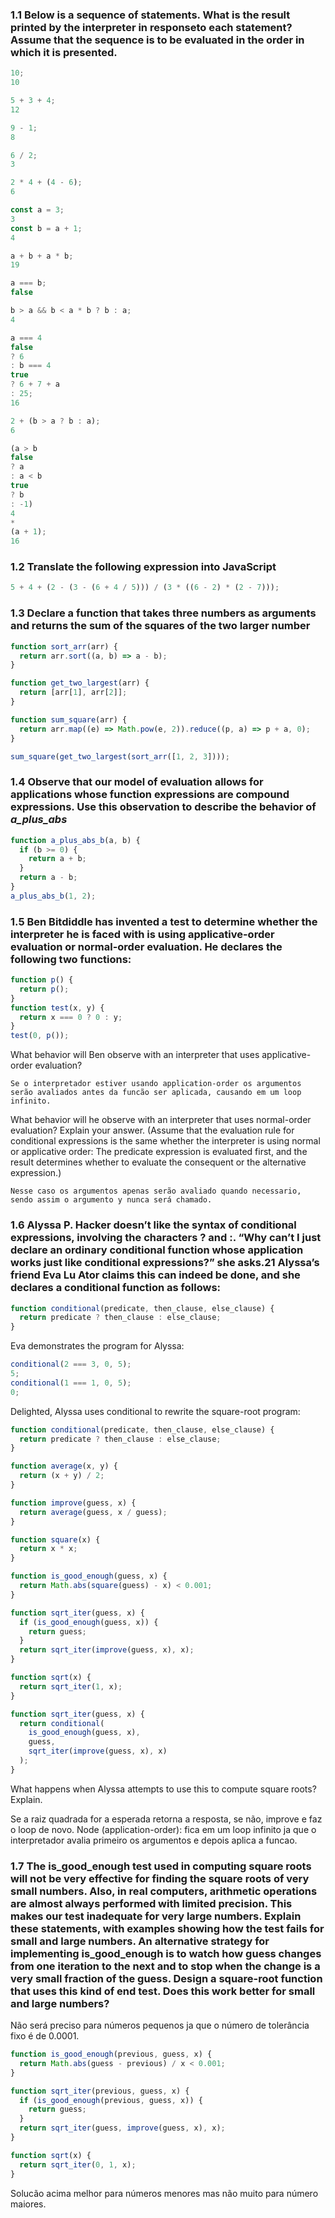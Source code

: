 ### 1.1 Below is a sequence of statements. What is the result printed by the interpreter in responseto each statement? Assume that the sequence is to be evaluated in the order in which it is presented.

```js
10;
10

5 + 3 + 4;
12

9 - 1;
8

6 / 2;
3

2 * 4 + (4 - 6);
6

const a = 3;
3
const b = a + 1;
4

a + b + a * b;
19

a === b;
false

b > a && b < a * b ? b : a;
4

a === 4
false
? 6
: b === 4
true
? 6 + 7 + a
: 25;
16

2 + (b > a ? b : a);
6

(a > b
false
? a
: a < b
true
? b
: -1)
4
*
(a + 1);
16
```

### 1.2 Translate the following expression into JavaScript

```js
5 + 4 + (2 - (3 - (6 + 4 / 5))) / (3 * ((6 - 2) * (2 - 7)));
```

### 1.3 Declare a function that takes three numbers as arguments and returns the sum of the squares of the two larger number

```js
function sort_arr(arr) {
  return arr.sort((a, b) => a - b);
}

function get_two_largest(arr) {
  return [arr[1], arr[2]];
}

function sum_square(arr) {
  return arr.map((e) => Math.pow(e, 2)).reduce((p, a) => p + a, 0);
}

sum_square(get_two_largest(sort_arr([1, 2, 3])));
```

### 1.4 Observe that our model of evaluation allows for applications whose function expressions are compound expressions. Use this observation to describe the behavior of _a_plus_abs_

```js
function a_plus_abs_b(a, b) {
  if (b >= 0) {
    return a + b;
  }
  return a - b;
}
a_plus_abs_b(1, 2);
```

### 1.5 Ben Bitdiddle has invented a test to determine whether the interpreter he is faced with is using applicative-order evaluation or normal-order evaluation. He declares the following two functions:

```js
function p() {
  return p();
}
function test(x, y) {
  return x === 0 ? 0 : y;
}
test(0, p());
```

What behavior will Ben observe with an interpreter that uses applicative-order evaluation?

```
Se o interpretador estiver usando application-order os argumentos serão avaliados antes da funcão ser aplicada, causando em um loop infinito.
```

What behavior will he observe with an interpreter that uses normal-order evaluation? Explain your answer. (Assume that the evaluation rule for conditional expressions is the same whether the interpreter is using normal or applicative order: The predicate expression is evaluated first, and the result determines whether to evaluate the consequent or the alternative expression.)

```
Nesse caso os argumentos apenas serão avaliado quando necessario, sendo assim o argumento y nunca será chamado.
```

### 1.6 Alyssa P. Hacker doesn’t like the syntax of conditional expressions, involving the characters ? and :. “Why can’t I just declare an ordinary conditional function whose application works just like conditional expressions?” she asks.21 Alyssa’s friend Eva Lu Ator claims this can indeed be done, and she declares a conditional function as follows:

```js
function conditional(predicate, then_clause, else_clause) {
  return predicate ? then_clause : else_clause;
}
```

Eva demonstrates the program for Alyssa:

```js
conditional(2 === 3, 0, 5);
5;
conditional(1 === 1, 0, 5);
0;
```

Delighted, Alyssa uses conditional to rewrite the square-root program:

```js
function conditional(predicate, then_clause, else_clause) {
  return predicate ? then_clause : else_clause;
}

function average(x, y) {
  return (x + y) / 2;
}

function improve(guess, x) {
  return average(guess, x / guess);
}

function square(x) {
  return x * x;
}

function is_good_enough(guess, x) {
  return Math.abs(square(guess) - x) < 0.001;
}

function sqrt_iter(guess, x) {
  if (is_good_enough(guess, x)) {
    return guess;
  }
  return sqrt_iter(improve(guess, x), x);
}

function sqrt(x) {
  return sqrt_iter(1, x);
}
```

```js
function sqrt_iter(guess, x) {
  return conditional(
    is_good_enough(guess, x),
    guess,
    sqrt_iter(improve(guess, x), x)
  );
}
```

What happens when Alyssa attempts to use this to compute square roots? Explain.

Se a raiz quadrada for a esperada retorna a resposta, se não, improve e faz o loop de novo.
Node (application-order): fica em um loop infinito ja que o interpretador avalia primeiro os argumentos e depois aplica a funcao.

### 1.7 The is_good_enough test used in computing square roots will not be very effective for finding the square roots of very small numbers. Also, in real computers, arithmetic operations are almost always performed with limited precision. This makes our test inadequate for very large numbers. Explain these statements, with examples showing how the test fails for small and large numbers. An alternative strategy for implementing is_good_enough is to watch how guess changes from one iteration to the next and to stop when the change is a very small fraction of the guess. Design a square-root function that uses this kind of end test. Does this work better for small and large numbers?

Não será preciso para números pequenos ja que o número de tolerância fixo é de 0.0001.

```js
function is_good_enough(previous, guess, x) {
  return Math.abs(guess - previous) / x < 0.001;
}

function sqrt_iter(previous, guess, x) {
  if (is_good_enough(previous, guess, x)) {
    return guess;
  }
  return sqrt_iter(guess, improve(guess, x), x);
}

function sqrt(x) {
  return sqrt_iter(0, 1, x);
}
```

Solucão acima melhor para números menores mas não muito para número maiores.

